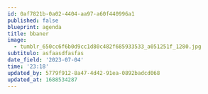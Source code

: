 ```yaml
---
id: 0af7821b-0a02-4404-aa97-a60f440996a1
published: false
blueprint: agenda
title: bbaner
image:
  - tumblr_650cc6f6b0d9cc1d80c482f685933533_a051251f_1280.jpg
subtitulo: asfaasdfasfas
date_field: '2023-07-04'
time: '23:18'
updated_by: 5779f912-8a47-4d42-91ea-0892badcd068
updated_at: 1688534287
---
```

